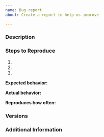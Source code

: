 ```yaml
---
name: Bug report
about: Create a report to help us improve

---
```


### Description

<!-- Description of the issue -->

### Steps to Reproduce

1. <!-- First Step -->
2. <!-- Second Step -->
3. <!-- and so on… -->

**Expected behavior:**

<!-- What you expect to happen -->

**Actual behavior:**

<!-- What actually happens -->

**Reproduces how often:**

<!-- What percentage of the time does it reproduce? -->

### Versions

<!-- please include the OS and what version of the OS you're running. -->

### Additional Information

<!-- Any additional information, configuration or data that might be necessary to reproduce the issue. -->
